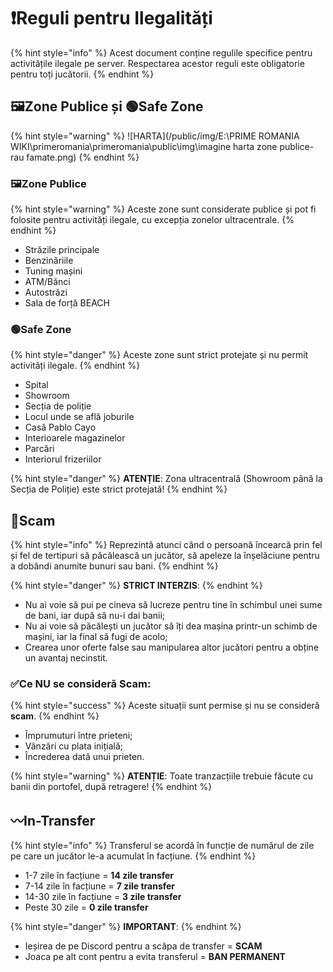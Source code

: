 # ❗Reguli pentru Ilegalități

{% hint style="info" %}
Acest document conține regulile specifice pentru activitățile ilegale pe server. Respectarea acestor reguli este obligatorie pentru toți jucătorii.
{% endhint %}

## 🖼️Zone Publice și 🟢Safe Zone

{% hint style="warning" %}
![HARTA](/public/img/E:\PRIME ROMANIA WIKI\primeromania\primeromania\public\img\imagine harta zone publice-rau famate.png)
{% endhint %}

### 🖼️Zone Publice
{% hint style="warning" %}
Aceste zone sunt considerate publice și pot fi folosite pentru activități ilegale, cu excepția zonelor ultracentrale.
{% endhint %}

- Străzile principale
- Benzinăriile
- Tuning mașini
- ATM/Bănci
- Autostrăzi
- Sala de forță BEACH

### 🟢Safe Zone
{% hint style="danger" %}
Aceste zone sunt strict protejate și nu permit activități ilegale.
{% endhint %}

- Spital
- Showroom
- Secția de poliție
- Locul unde se află joburile
- Casă Pablo Cayo
- Interioarele magazinelor
- Parcări
- Interiorul frizeriilor

{% hint style="danger" %}
**ATENȚIE**: Zona ultracentrală (Showroom până la Secția de Poliție) este strict protejată!
{% endhint %}

## 🔴Scam
{% hint style="info" %}
Reprezintă atunci când o persoană încearcă prin fel și fel de tertipuri să păcălească un jucător, să apeleze la înșelăciune pentru a dobândi anumite bunuri sau bani.
{% endhint %}

{% hint style="danger" %}
**STRICT INTERZIS**: 
{% endhint %}

- Nu ai voie să pui pe cineva să lucreze pentru tine în schimbul unei sume de bani, iar după să nu-i dai banii;
- Nu ai voie să păcălești un jucător să îți dea mașina printr-un schimb de mașini, iar la final să fugi de acolo;
- Crearea unor oferte false sau manipularea altor jucători pentru a obține un avantaj necinstit. 

### ✅️Ce NU se consideră Scam:
{% hint style="success" %}
Aceste situații sunt permise și nu se consideră **scam**.
{% endhint %}

- Împrumuturi între prieteni;
- Vânzări cu plata inițială;
- Încrederea dată unui prieten.

{% hint style="warning" %}
**ATENȚIE**: Toate tranzacțiile trebuie făcute cu banii din portofel, după retragere!
{% endhint %}

## 〰️In-Transfer
{% hint style="info" %}
Transferul se acordă în funcție de numărul de zile pe care un jucător le-a acumulat în facțiune.
{% endhint %}

- 1-7 zile în facțiune = **14 zile transfer**
- 7-14 zile în facțiune = **7 zile transfer**
- 14-30 zile în facțiune = **3 zile transfer**
- Peste 30 zile = **0 zile transfer**

{% hint style="danger" %}
**IMPORTANT**: 
{% endhint %}

- Ieșirea de pe Discord pentru a scăpa de transfer = **SCAM**
- Joaca pe alt cont pentru a evita transferul = **BAN PERMANENT**